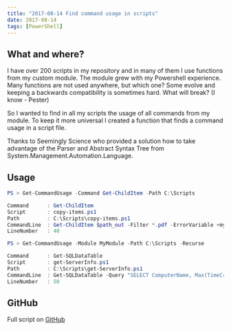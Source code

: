```yaml
---
title: "2017-08-14 Find command usage in scripts"
date: 2017-08-14
tags: [PowerShell]
---
```


## What and where?
I have over 200 scripts in my repository and in many of them I use functions from my custom module.
The module grew with my Powershell experience.
Many functions are not used anywhere, but which one?
Some evolve and keeping a backwards compatibility is sometimes hard. What will break? (I know - Pester)

So I wanted to find in all my scripts the usage of all commands from my module.
To keep it more universal I created a function that finds a command usage in a script file.

Thanks to Seemingly Science who provided a solution how to take advantage of the Parser and Abstract Syntax Tree from System.Management.Automation.Language.

## Usage

```powershell
PS > Get-CommandUsage -Command Get-ChildItem -Path C:\Scripts

Command      : Get-ChildItem
Script       : copy-items.ps1
Path         : C:\Scripts\copy-items.ps1
CommandLine  : Get-ChildItem $path_out -Filter *.pdf -ErrorVariable +my_error
LineNumber   : 40
```

```powershell
PS > Get-CommandUsage -Module MyModule -Path C:\Scripts -Recurse

Command      : Get-SQLDataTable
Script       : get-ServerInfo.ps1
Path         : C:\Scripts\get-ServerInfo.ps1
CommandLine  : Get-SQLDataTable -Query "SELECT ComputerName, Max(TimeCreated) as MaxDate from ServerLogs group by ComputerName"
LineNumber   : 50

```

## GitHub
Full script on [GitHub](https://github.com/amnich/Get-CommandUsage)
